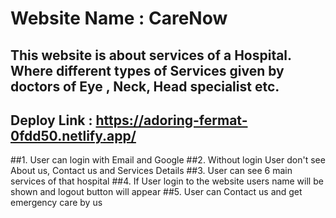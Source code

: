 # Website Name : CareNow
## This website is about services of a Hospital. Where different types of Services given by doctors of Eye , Neck, Head specialist etc. 
## Deploy Link : https://adoring-fermat-0fdd50.netlify.app/
##1. User can login with Email and Google
##2. Without login User don't see About us, Contact us and Services Details
##3. User can see 6 main services of that hospital
##4. If User login to the website users name will be shown and logout button will appear
##5. User can Contact us and get emergency care by us
